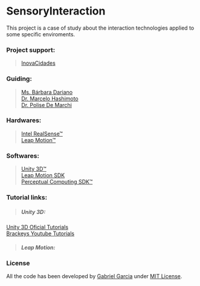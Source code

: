 # SensoryInteraction

This project is a case of study about the interaction technologies applied to some specific enviroments.

### Project support:
> [InovaCidades](http://www.inovacidades.org.br/)

### Guiding:
> [Ms. Bárbara Dariano](http://lattes.cnpq.br/8010206181701078)  
> [Dr. Marcelo Hashimoto](http://lattes.cnpq.br/5909154335340519)  
> [Dr. Polise De Marchi](http://lattes.cnpq.br/6817254319412151)

### Hardwares:
> [Intel RealSense™](http://www.intel.com/content/www/us/en/architecture-and-technology/realsense-overview.html)  
[Leap Motion™](https://www.leapmotion.com/)

### Softwares:
> [Unity 3D™](https://unity3d.com/pt)  
[Leap Motion SDK](https://developer.leapmotion.com/)  
[Perceptual Computing SDK™](https://software.intel.com/en-us/vcsource/tools/perceptual-computing-sdk)

### Tutorial links:
> ##### Unity 3D:
[Unity 3D Oficial Tutorials](https://unity3d.com/pt/learn/tutorials/modules/beginner/scripting/)  
[Brackeys Youtube Tutorials](https://www.youtube.com/user/Brackeys/)
> ##### Leap Motion:


### License
All the code has been developed by [Gabriel Garcia](https://www.github.com/gabrielgfa) under [MIT License](http://gabrielgfa.mit-license.org/).

